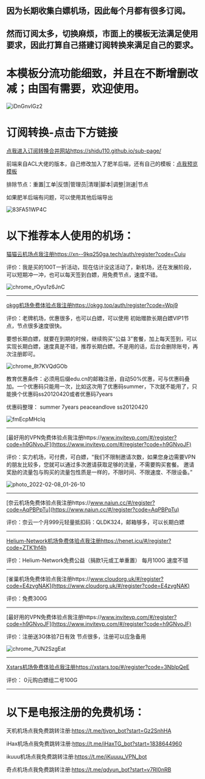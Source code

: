 
## 因为长期收集白嫖机场，因此每个月都有很多订阅。
## 然而订阅太多，切换麻烦，市面上的模板无法满足使用要求，因此打算自己搭建订阅转换来满足自己的要求。
# 本模板分流功能细致，并且在不断增删改减；由国有需要，欢迎使用。

![iDnGnvIGz2](https://user-images.githubusercontent.com/57930393/188826248-da1baae5-0833-4dd5-84ce-bb711b5c6111.png)


# 订阅转换-点击下方链接

[点我进入订阅转换合并网站https://shidu110.github.io/sub-page/](https://shidu110.github.io/sub-page/)

前端来自ACL大佬的版本，自己修改加入了肥羊后端，还有自己的模板：[点我预览模板](https://raw.githubusercontent.com/shidu110/ACL4SSR-shiduver/rm/Clash/config/shidu110_Online_Full_ini.ini)

排除节点：重置|工单|反馈|管理员|清理|脚本|调整|测速|节点

如果肥羊后端有问题，可以使用其他后端导出

![83FA51WP4C](https://user-images.githubusercontent.com/57930393/187378940-e0bb9a09-16a2-44f1-95cb-b93f40573367.png)

# 以下推荐本人使用的机场：

[猫猫云机场点我注册https://xn--9kq250ga.tech/auth/register?code=Cuiu](https://xn--9kq250ga.tech/auth/register?code=Cuiu)

评价：我是买的100T一折活动，现在估计没这活动了，新机场，还在发展阶段，可以短期冲一冲，也可以每天签到白嫖，用免费节点，速度不错。

![chrome_rOyu1z6JnC](https://user-images.githubusercontent.com/57930393/187404079-d54861b5-fb48-4e96-9af5-3884841d2c6d.png)

--------------------------------------------------------------------------------------------------------------------------------------------------------------------

[okgg机场免费体验点我注册https://okgg.top/auth/register?code=Wpj9](https://okgg.top/auth/register?code=Wpj9)

评价：老牌机场，优惠很多，也可以白嫖，可以使用 初始赠款长期白嫖VIP1节点，节点很多速度很快。

要想长期白嫖，就要在到期的时候，继续购买“公益 3”套餐，加上每天签到，可以实现长期白嫖，速度真是不错，推荐长期白嫖。不是用的话，后台会删除账号，再次注册即可。

![chrome_8t7KVQdGOb](https://user-images.githubusercontent.com/57930393/188909039-228ddf61-95f6-4958-9f15-28a66d50ccfa.png)

教育优惠条件：必须用后缀edu.cn的邮箱注册，自动50%优惠，可与优惠码叠加。一个优惠码只能用一次，比如这次用了优惠码summer，下次就不能用了，只能换个优惠码ss20120420或者优惠码7years

优惠码整理：
summer
7years
peaceandlove
ss20120420

![fmEcpMHcIq](https://user-images.githubusercontent.com/57930393/188773285-c62b1ebf-a489-4a05-9226-da8759071794.png)

--------------------------------------------------------------------------------------------------------------------------------------------------------------------

[最好用的VPN免费体验点我注册https://www.invitevp.com/#/register?code=h9GNvoJF](https://www.invitevp.com/#/register?code=h9GNvoJF)

评价：实力机场，可付费，可白嫖，“我们不限制邀请次数，如果您身边需要VPN的朋友比较多，您就可以通过多次邀请获取足够的流量，不需要购买套餐。 邀请奖励的流量包与购买的流量包性质是一样的，不限时间、不限速度、不限设备。”

![photo_2022-02-08_01-26-10](https://user-images.githubusercontent.com/57930393/189487714-5727d477-56b3-4acb-9cd8-f7afd0a2ba3c.jpg)


--------------------------------------------------------------------------------------------------------------------------------------------------------------------

[奈云机场免费体验点我注册https://www.naiun.cc/#/register?code=AqPBPpTu](https://www.naiun.cc/#/register?code=AqPBPpTu)

评价：奈云一个月999元轻量抵扣码：QLDK324，邮箱够多，可以长期白嫖


--------------------------------------------------------------------------------------------------------------------------------------------------------------------

[Helium-Network机场免费体验点我注册https://henet.icu/#/register?code=ZTK1hf4h](https://henet.icu/#/register?code=ZTK1hf4h)

评价：Helium-Network免费公益（捐款1元或工单重置） 每月100G 速度不错

--------------------------------------------------------------------------------------------------------------------------------------------------------------------

[雀巢机场免费体验点我注册https://www.cloudorg.uk/#/register?code=E4zvgNAK](https://www.cloudorg.uk/#/register?code=E4zvgNAK)

评价：免费300G 

--------------------------------------------------------------------------------------------------------------------------------------------------------------------

[最好用的VPN免费体验点我注册https://www.invitevp.com/#/register?code=h9GNvoJF](https://www.invitevp.com/#/register?code=h9GNvoJF)

评价：注册送3G体验7日有效 节点很多，注册可以应急备用

![chrome_7UN2SzgEat](https://user-images.githubusercontent.com/57930393/188637709-299580d8-dce2-4bc7-8f3c-fe245e12a135.png)


--------------------------------------------------------------------------------------------------------------------------------------------------------------------

[Xstars机场免费体验点我注册https://xstars.top/#/register?code=3NblpQeE](https://xstars.top/#/register?code=3NblpQeE)

评价： 0元购白嫖组二号100G

--------------------------------------------------------------------------------------------------------------------------------------------------------------------

# 以下是电报注册的免费机场：

天机机场点我免费跳转注册:https://t.me/tjvpn_bot?start=Gz2SnhHA

iHax机场点我免费跳转注册:https://t.me/iHaxTG_bot?start=1838644960

ikuuu机场点我免费跳转注册:https://t.me/iKuuuu_VPN_bot

奇点机场点我免费跳转注册:https://t.me/qdyun_bot?start=v7RI0nRB




